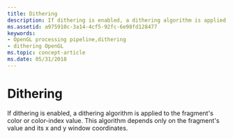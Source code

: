 ```yaml
---
title: Dithering
description: If dithering is enabled, a dithering algorithm is applied to the fragment's color or color-index value. This algorithm depends only on the fragment's value and its x and y window coordinates.
ms.assetid: a975910c-3a14-4cf5-92fc-6e98fd128477
keywords:
- OpenGL processing pipeline,dithering
- dithering OpenGL
ms.topic: concept-article
ms.date: 05/31/2018
---
```


# Dithering

If dithering is enabled, a dithering algorithm is applied to the fragment's color or color-index value. This algorithm depends only on the fragment's value and its x and y window coordinates.

 

 




